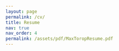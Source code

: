 ```yaml
---
layout: page
permalink: /cv/
title: Resume
nav: true
nav_order: 4
permalink: /assets/pdf/MaxToropResume.pdf
---
```

